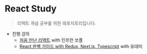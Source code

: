 # React Study

> 리액트 개념 공부를 위한 레포지토리입니다.

- 진행 강의 
  - [처음 만난 리액트](https://www.inflearn.com/course/%EC%B2%98%EC%9D%8C-%EB%A7%8C%EB%82%9C-%EB%A6%AC%EC%95%A1%ED%8A%B8/dashboard) with 인프런 쏘플
  - [React 완벽 가이드 with Redux, Next.js, Typescript](https://www.udemy.com/course/best-react/) with 유데미
